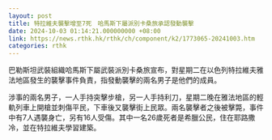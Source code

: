 ```yaml
---
layout: post
title: 特拉維夫襲擊增至7死　哈馬斯下屬派別卡桑旅承認發動襲擊
date: 2024-10-03 01:14:21.000000000 +08:00
link: https://news.rthk.hk/rthk/ch/component/k2/1773065-20241003.htm
categories: rthk
---
```


巴勒斯坦武裝組織哈馬斯下屬武裝派別卡桑旅宣布，對星期二在以色列特拉維夫雅法地區發生的襲擊事件負責，指發動襲擊的兩名男子是他們的成員。

涉事的兩名男子，一人手持突擊步槍，另一人手持利刀，星期二晚在雅法地區的輕軌列車上開槍並刺傷平民，下車後又襲擊街上民眾。兩名襲擊者之後被擊斃，事件中有7人遇襲身亡，另有16人受傷。其中一名26歲死者是希臘公民，住在耶路撒冷，並在特拉維夫學習建築。
